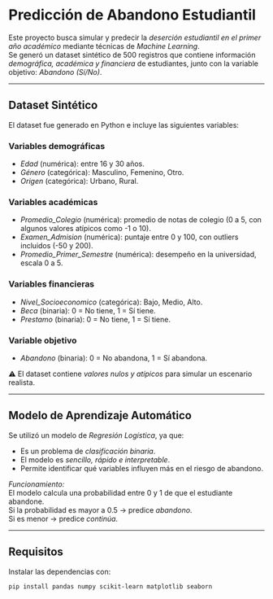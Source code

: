 # Predicción de Abandono Estudiantil

Este proyecto busca simular y predecir la *deserción estudiantil en el primer año académico* mediante técnicas de *Machine Learning*.  
Se generó un dataset sintético de 500 registros que contiene información *demográfica, académica y financiera* de estudiantes, junto con la variable objetivo: *Abandono (Sí/No)*.  

---

## Dataset Sintético

El dataset fue generado en Python e incluye las siguientes variables:

###  Variables demográficas
- *Edad* (numérica): entre 16 y 30 años.  
- *Género* (categórica): Masculino, Femenino, Otro.  
- *Origen* (categórica): Urbano, Rural.  

###  Variables académicas
- *Promedio_Colegio* (numérica): promedio de notas de colegio (0 a 5, con algunos valores atípicos como -1 o 10).  
- *Examen_Admision* (numérica): puntaje entre 0 y 100, con outliers incluidos (-50 y 200).  
- *Promedio_Primer_Semestre* (numérica): desempeño en la universidad, escala 0 a 5.  

### Variables financieras
- *Nivel_Socioeconomico* (categórica): Bajo, Medio, Alto.  
- *Beca* (binaria): 0 = No tiene, 1 = Sí tiene.  
- *Prestamo* (binaria): 0 = No tiene, 1 = Sí tiene.  

### Variable objetivo
- *Abandono* (binaria): 0 = No abandona, 1 = Sí abandona.  

⚠ El dataset contiene *valores nulos y atípicos* para simular un escenario realista.  

---

## Modelo de Aprendizaje Automático

Se utilizó un modelo de *Regresión Logística*, ya que:  
- Es un problema de *clasificación binaria*.  
- El modelo es *sencillo, rápido e interpretable*.  
- Permite identificar qué variables influyen más en el riesgo de abandono.  

*Funcionamiento:*  
El modelo calcula una probabilidad entre 0 y 1 de que el estudiante abandone.  
Si la probabilidad es mayor a 0.5 → predice *abandono*.  
Si es menor → predice *continúa*.  

---

## Requisitos

Instalar las dependencias con:

```bash
pip install pandas numpy scikit-learn matplotlib seaborn